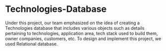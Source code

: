# Technologies-Database
Under this project, our team emphasized on the idea of creating a Technologies database that includes various objects such as details pertaining to technologies, application area, tech stack used to build them, owner companies, customers, etc. To design and implement this project, we used Relational database.
